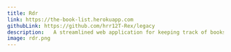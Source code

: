 ```yaml
---
title: Rdr
link: https://the-book-list.herokuapp.com
githubLink: https://github.com/hrr12T-Rex/legacy
description:   A streamlined web application for keeping track of books a user has read and wants to read
image: rdr.png
---
```

